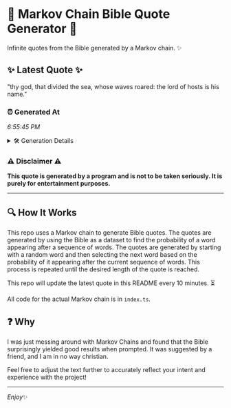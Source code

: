 # 📖 Markov Chain Bible Quote Generator 📖

Infinite quotes from the Bible generated by a Markov chain. ✨

## ✨ Latest Quote ✨
"thy god, that divided the sea, whose waves roared: the lord of hosts is his name."

### ⏰ Generated At
*6:55:45 PM*

<details>
    <summary>🛠️ Generation Details</summary>
    <p>
        <strong>🌱 Seed:</strong> thy<br>
        <strong>🔄 Iterations:</strong> 15<br>
        <strong>📜 Context History:</strong><br>[ thy ]: god,<br>[ thy, god, ]: that<br>[ thy, god,, that ]: divided<br>[ thy, god,, that, divided ]: the<br>[ thy, god,, that, divided, the ]: sea,<br>[ thy, god,, that, divided, the, sea, ]: whose<br>[ god,, that, divided, the, sea,, whose ]: waves<br>[ that, divided, the, sea,, whose, waves ]: roared:<br>[ divided, the, sea,, whose, waves, roared: ]: the<br>[ the, sea,, whose, waves, roared:, the ]: lord<br>[ sea,, whose, waves, roared:, the, lord ]: of<br>[ whose, waves, roared:, the, lord, of ]: hosts<br>[ waves, roared:, the, lord, of, hosts ]: is<br>[ roared:, the, lord, of, hosts, is ]: his<br>[ the, lord, of, hosts, is, his ]: name.<br>
    </p>
</details>

### ⚠️ Disclaimer ⚠️
**This quote is generated by a program and is not to be taken seriously. It is purely for entertainment purposes.**

---

## 🔍 How It Works

This repo uses a Markov chain to generate Bible quotes. The quotes are generated by using the Bible as a dataset to find the probability of a word appearing after a sequence of words. The quotes are generated by starting with a random word and then selecting the next word based on the probability of it appearing after the current sequence of words. This process is repeated until the desired length of the quote is reached.

This repo will update the latest quote in this README every 10 minutes. ⏳

All code for the actual Markov chain is in `index.ts`.

## ❓ Why

I was just messing around with Markov Chains and found that the Bible surprisingly yielded good results when prompted. 
It was suggested by a friend, and I am in no way christian.

Feel free to adjust the text further to accurately reflect your intent and experience with the project!

---

*Enjoy*✨
